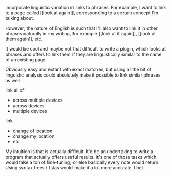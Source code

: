 incorporate linguistic variation in links to phrases. For example, I want to link to a page called [[look at again]], corresponding to a certain concept I'm talking about.

However, the nature of English is such that I'll also want to link it in other phrases naturally in my writing, for example [[look at it again]], [[look at them again]], etc.

It would be cool and maybe not that difficult to write a plugin, which looks at phrases and offers to link them if they are linguistically similar to the name of an existing page.

Obviously easy and extant with exact matches, but using a little bit of linguistic analysis could absolutely make it possible to link similar phrases as well

link all of
- across multiple devices
- across devices
- multiple devices

link
- change of location
- change my location
- etc


My intuition is that is actually difficult. It'd be an undertaking to write a program that actually offers useful results. It's one of those tasks which would take a ton of fine-tuning, or else basically every note would return. Using syntax trees / fstas would make it a lot more accurate, I bet